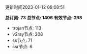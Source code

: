 更新时间2023-01-12 09:08:51

**总订阅: 73**
**总节点: 1406**
**有效节点: 398**
- trojan节点: 113
- v2ray节点: 208
- ss节点: 71
- ssr节点: 6
